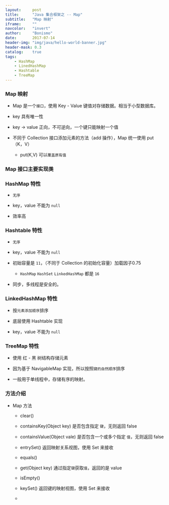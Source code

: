 ```yaml
---
layout:     post
title:      "Java 集合框架之 -- Map"
subtitle:   "Map 映射"
iframe:     ""
navcolor:   "invert"
author:     "Bonismo"
date:       2017-07-14
header-img: "img/java/hello-world-banner.jpg"
header-mask: 0.3
catalog:    true
tags:
    - HashMap
    - LinedHashMap
    - Hashtable
    - TreeMap
---
```


### Map 映射

- Map 是一个`接口`，使用 Key - Value 键值对存储数据。相当于小型数据库。

- key 具有唯一性

- key -> value 正向，不可逆向，一个键只能映射一个值

- 不同于 Collection 接口添加元素的方法（add 操作），Map 统一使用 put（K，V）

    - put(K,V) 可以`覆盖原有值`

### Map 接口主要实现类

### HashMap 特性

- `无序`

- key，value 不能为 `null`

- 效率高

### Hashtable 特性

- `无序`

- key，value 不能为 `null`

- 初始容量是 `11`，（不同于 Collection 的初始化容量）加载因子0.75

  - `HashMap` `HashSet` `LinkedHashMap` 都是 `16`

- 同步，多线程是安全的。

### LinkedHashMap 特性

- 按`元素添加顺序`排序

- 底层使用 Hashtable 实现

- key，value 不能为 `null`

### TreeMap 特性

- 使用 红 - 黑 树结构存储元素

- 因为基于 NavigableMap 实现，所以按照`键的自然顺序`排序

- 一般用于单线程中，存储有序的映射。

###  方法介绍

- Map 方法

  - clear()

  - containsKey(Object key) 是否包含指定 `键`，无则返回 false

  - containsValue(Object vale) 是否包含一个或多个指定 `值`，无则返回 false

  - entrySet() 返回映射关系视图，使用 Set 来接收

  - equals()

  - get(Object key) 通过指定`键`获取`值`，返回的是 value

  - isEmpty()

  - keySet() 返回键的映射视图，使用 Set 来接收

  -
